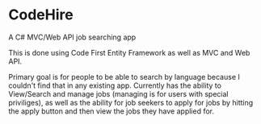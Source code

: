 # CodeHire
A C# MVC/Web API job searching app

This is done using Code First Entity Framework as well as MVC and Web API.

Primary goal is for people to be able to search by language because I couldn't find that in any existing app.  Currently has the ability to View/Search and manage jobs (managing is for users with special priviliges), as well as the ability for job seekers to apply for jobs by hitting the apply button and then view the jobs they have applied for.
